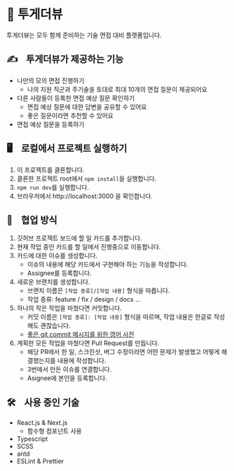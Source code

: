 # 🐥 투게더뷰

투게더뷰는 모두 함께 준비하는 기술 면접 대비 플랫폼입니다.

## ✍️ㅤ투게더뷰가 제공하는 기능

- 나만의 모의 면접 진행하기
  - 나의 지원 직군과 주기술을 토대로 최대 10개의 면접 질문이 제공되어요
- 다른 사람들이 등록한 면접 예상 질문 확인하기  
  - 면접 예상 질문에 대한 답변을 공유할 수 있어요
  - 좋은 질문이라면 추천할 수 있어요
- 면접 예상 질문을 등록하기

## 🖥ㅤ로컬에서 프로젝트 실행하기

1. 이 프로젝트를 클론합니다.
2. 클론한 프로젝트 root에서 `npm install`을 실행합니다.
3. `npm run dev`를 실행합니다.
4. 브라우저에서 http://localhost:3000 을 확인합니다.

## 👥ㅤ협업 방식

1. 깃허브 프로젝트 보드에 할 일 카드를 추가합니다.
2. 현재 작업 중인 카드를 할 일에서 진행중으로 이동합니다.
3. 카드에 대한 이슈를 생성합니다.  
    - 이슈의 내용에 해당 카드에서 구현해야 하는 기능을 작성합니다.
    - Assignee를 등록합니다.
4. 새로운 브랜치를 생성합니다.
    - 브랜치 이름은 `[작업 종류]/[작업 내용]` 형식을 따릅니다.
    - 작업 종류: feature / fix / design / docs ...
5. 하나의 작은 작업을 마쳤다면 커밋합니다.
    - 커밋 이름은 `[작업 종류]: [작업 내용]` 형식을 따르며, 작업 내용은 한글로 작성해도 괜찮습니다.
    - [좋은 git commit 메시지를 위한 영어 사전](https://blog.ull.im/engineering/2019/03/10/logs-on-git.html)
6. 계획한 모든 작업을 마쳤다면 Pull Request를 만듭니다.
    - 해당 PR에서 한 일, 스크린샷, 버그 수정이라면 어떤 문제가 발생했고 어떻게 해결했는지를 내용에 작성합니다.
    - 3번에서 만든 이슈를 연결합니다.
    - Asignee에 본인을 등록합니다.

## 🛠ㅤ사용 중인 기술

- React.js & Next.js
  - 함수형 컴포넌트 사용
- Typescript
- SCSS
- antd
- ESLint & Prettier
